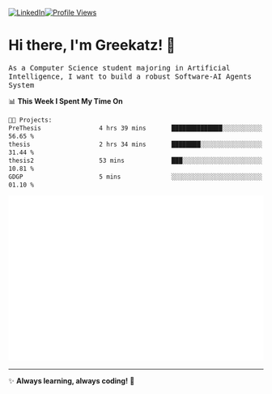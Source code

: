 [![LinkedIn](https://img.shields.io/badge/LinkedIn-0077B5?style=flat&logo=linkedin&logoColor=white)](https://www.linkedin.com/in/hungarbeit1912/)[![Profile Views](https://komarev.com/ghpvc/?username=Greekatz&color=blue&style=flat-square)](https://github.com/Greekatz)  


# Hi there, I'm Greekatz! 👋

<samp>As a Computer Science student majoring in Artificial Intelligence, I want to build a robust Software-AI Agents System<samp>


<!--START_SECTION:waka-->
📊 **This Week I Spent My Time On** 

```text
🐱‍💻 Projects: 
PreThesis                4 hrs 39 mins       ██████████████░░░░░░░░░░░   56.65 % 
thesis                   2 hrs 34 mins       ████████░░░░░░░░░░░░░░░░░   31.44 % 
thesis2                  53 mins             ███░░░░░░░░░░░░░░░░░░░░░░   10.81 % 
GDGP                     5 mins              ░░░░░░░░░░░░░░░░░░░░░░░░░   01.10 % 
```


<!--END_SECTION:waka-->

![Full-year Contribution Calendar](https://github.com/Greekatz/Greekatz/blob/main/metrics.plugin.isocalendar.fullyear.svg)

---
✨ **Always learning, always coding!** 🚀
